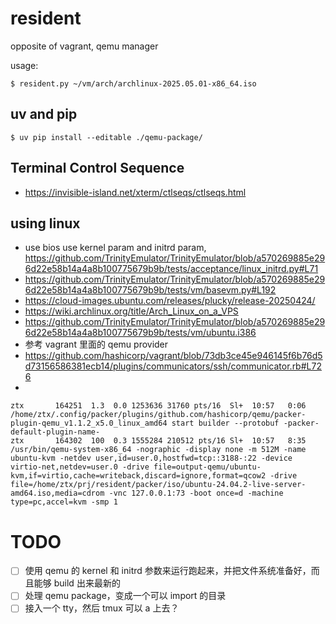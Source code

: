 
# resident

opposite of vagrant, qemu manager

usage:

```
$ resident.py ~/vm/arch/archlinux-2025.05.01-x86_64.iso
```

## uv and pip

```
$ uv pip install --editable ./qemu-package/
```

## Terminal Control Sequence

 - https://invisible-island.net/xterm/ctlseqs/ctlseqs.html

## using linux 

 - use bios use kernel param and initrd param, https://github.com/TrinityEmulator/TrinityEmulator/blob/a570269885e296d22e58b14a4a8b100775679b9b/tests/acceptance/linux_initrd.py#L71
 - https://github.com/TrinityEmulator/TrinityEmulator/blob/a570269885e296d22e58b14a4a8b100775679b9b/tests/vm/basevm.py#L192
 - https://cloud-images.ubuntu.com/releases/plucky/release-20250424/
 - https://wiki.archlinux.org/title/Arch_Linux_on_a_VPS
 - https://github.com/TrinityEmulator/TrinityEmulator/blob/a570269885e296d22e58b14a4a8b100775679b9b/tests/vm/ubuntu.i386
 - 参考 vagrant 里面的 qemu provider
 - https://github.com/hashicorp/vagrant/blob/73db3ce45e946145f6b76d5d73156586381ecb14/plugins/communicators/ssh/communicator.rb#L726
 - 

```
ztx       164251  1.3  0.0 1253636 31760 pts/16  Sl+  10:57   0:06 /home/ztx/.config/packer/plugins/github.com/hashicorp/qemu/packer-plugin-qemu_v1.1.2_x5.0_linux_amd64 start builder --protobuf -packer-default-plugin-name-
ztx       164302  100  0.3 1555284 210512 pts/16 Sl+  10:57   8:35 /usr/bin/qemu-system-x86_64 -nographic -display none -m 512M -name ubuntu-kvm -netdev user,id=user.0,hostfwd=tcp::3188-:22 -device virtio-net,netdev=user.0 -drive file=output-qemu/ubuntu-kvm,if=virtio,cache=writeback,discard=ignore,format=qcow2 -drive file=/home/ztx/prj/resident/packer/iso/ubuntu-24.04.2-live-server-amd64.iso,media=cdrom -vnc 127.0.0.1:73 -boot once=d -machine type=pc,accel=kvm -smp 1
```

# TODO

 - [ ] 使用 qemu 的 kernel 和 initrd 参数来运行跑起来，并把文件系统准备好，而且能够 build 出来最新的
 - [ ] 处理 qemu package，变成一个可以 import 的目录
 - [ ] 接入一个 tty，然后 tmux 可以 a 上去？
